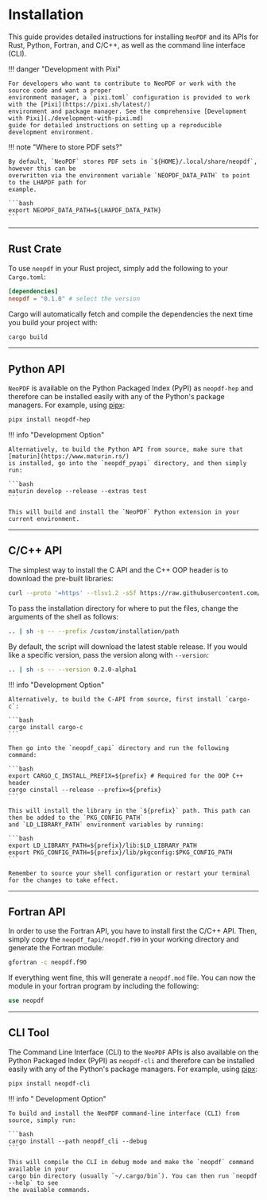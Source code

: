 # Installation

This guide provides detailed instructions for installing `NeoPDF` and its APIs for Rust, Python,
Fortran, and C/C++, as well as the command line interface (CLI).

!!! danger "Development with Pixi"

    For developers who want to contribute to NeoPDF or work with the source code and want a proper
    environment manager, a `pixi.toml` configuration is provided to work with the [Pixi](https://pixi.sh/latest/)
    environment and package manager. See the comprehensive [Development with Pixi](./development-with-pixi.md)
    guide for detailed instructions on setting up a reproducible development environment.

!!! note "Where to store PDF sets?"

    By default, `NeoPDF` stores PDF sets in `${HOME}/.local/share/neopdf`, however this can be
    overwritten via the environment variable `NEOPDF_DATA_PATH` to point to the LHAPDF path for
    example.

    ```bash
    export NEOPDF_DATA_PATH=${LHAPDF_DATA_PATH}
    ```

---

## Rust Crate

To use `neopdf` in your Rust project, simply add the following to your `Cargo.toml`:

```toml
[dependencies]
neopdf = "0.1.0" # select the version
```

Cargo will automatically fetch and compile the dependencies the next time you build your project with:

```bash
cargo build
```

---

## Python API

`NeoPDF` is available on the Python Packaged Index (PyPI) as `neopdf-hep` and therefore can be
installed easily with any of the Python's package managers. For example, using
[pipx](https://pipx.pypa.io/stable/):

```bash
pipx install neopdf-hep
```

!!! info "Development Option"

    Alternatively, to build the Python API from source, make sure that [maturin](https://www.maturin.rs/)
    is installed, go into the `neopdf_pyapi` directory, and then simply run:

    ```bash
    maturin develop --release --extras test
    ```

    This will build and install the `NeoPDF` Python extension in your current environment.

---

## C/C++ API

The simplest way to install the C API and the C++ OOP header is to download the pre-built libraries:

```bash
curl --proto '=https' --tlsv1.2 -sSf https://raw.githubusercontent.com/Radonirinaunimi/neopdf/refs/heads/master/install-capi.sh | sh
```

To pass the installation directory for where to put the files, change the arguments of the shell as
follows:

```bash
.. | sh -s -- --prefix /custom/installation/path
```

By default, the script will download the latest stable release. If you would like a specific version,
pass the version along with `--version`:

```bash
.. | sh -s -- --version 0.2.0-alpha1
```

!!! info "Development Option"

    Alternatively, to build the C-API from source, first install `cargo-c`:

    ```bash
    cargo install cargo-c
    ```

    Then go into the `neopdf_capi` directory and run the following command:

    ```bash
    export CARGO_C_INSTALL_PREFIX=${prefix} # Required for the OOP C++ header
    cargo cinstall --release --prefix=${prefix}
    ```

    This will install the library in the `${prefix}` path. This path can then be added to the `PKG_CONFIG_PATH`
    and `LD_LIBRARY_PATH` environment variables by running:

    ```bash
    export LD_LIBRARY_PATH=${prefix}/lib:$LD_LIBRARY_PATH
    export PKG_CONFIG_PATH=${prefix}/lib/pkgconfig:$PKG_CONFIG_PATH
    ```

    Remember to source your shell configuration or restart your terminal for the changes to take effect.

---

## Fortran API

In order to use the Fortran API, you have to install first the C/C++ API. Then, simply copy the
`neopdf_fapi/neopdf.f90` in your working directory and generate the Fortran module:

```bash
gfortran -c neopdf.f90
```

If everything went fine, this will generate a `neopdf.mod` file. You can now the module in your
fortran program by including the following:

```fortran
use neopdf
```

---

## CLI Tool

The Command Line Interface (CLI) to the `NeoPDF` APIs is also available on the Python Packaged
Index (PyPI) as `neopdf-cli` and therefore can be installed easily with any of the Python's
package managers. For example, using [pipx](https://pipx.pypa.io/stable/):

```bash
pipx install neopdf-cli
```

!!! info " Development Option"

    To build and install the NeoPDF command-line interface (CLI) from source, simply run:

    ```bash
    cargo install --path neopdf_cli --debug
    ```

    This will compile the CLI in debug mode and make the `neopdf` command available in your
    cargo bin directory (usually `~/.cargo/bin`). You can then run `neopdf --help` to see
    the available commands.
